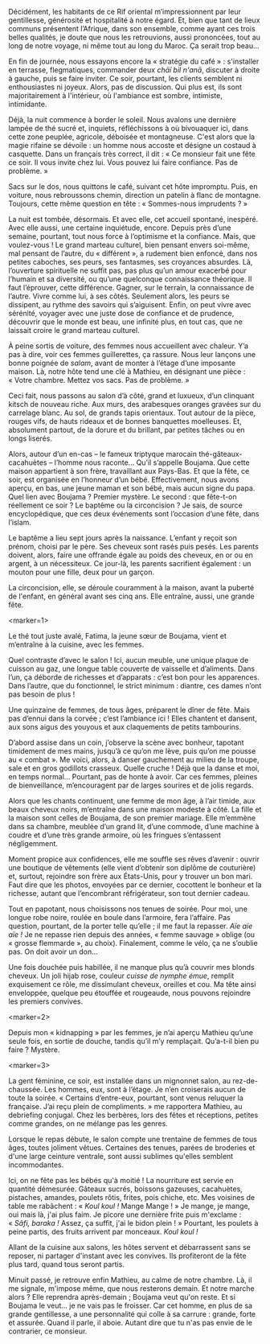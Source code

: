 ﻿Décidément, les habitants de ce Rif oriental m’impressionnent par leur gentillesse, générosité et hospitalité à notre égard.
Et, bien que tant de lieux communs présentent l’Afrique, dans son ensemble, comme ayant ces trois belles qualités, je doute que nous les retrouvions, aussi prononcées, tout au long de notre voyage, ni même tout au long du Maroc. Ça serait trop beau...

En fin de journée, nous essayons encore la « stratégie du café » : s'installer en terrasse, flegmatiques, commander deux *chāï bil n'anā*, discuter à droite à gauche, puis se faire inviter.
Ce soir, pourtant, les clients semblent ni enthousiastes ni joyeux.
Alors, pas de discussion.
Qui plus est, ils sont majoritairement à l'intérieur, où l'ambiance est sombre, intimiste, intimidante.

Déjà, la nuit commence à border le soleil.
Nous avalons une dernière lampée de thé sucré et, inquiets, réfléchissons à où bivouaquer ici, dans cette zone peuplée, agricole, déboisée et montagneuse.
C'est alors que la magie rifaine se dévoile : un homme nous accoste et désigne un costaud à casquette.
Dans un français très correct, il dit : « Ce monsieur fait une fête ce soir. Il vous invite chez lui. Vous pouvez lui faire confiance. Pas de problème. »

Sacs sur le dos, nous quittons le café, suivant cet hôte impromptu.
Puis, en voiture, nous rebroussons chemin, direction un patelin à flanc de montagne.
Toujours, cette même question en tête : « Sommes-nous imprudents ? »

La nuit est tombée, désormais.
Et avec elle, cet accueil spontané, inespéré.
Avec elle aussi, une certaine inquiétude, encore.
Depuis près d’une semaine, pourtant, tout nous force à l’optimisme et la confiance.
Mais, que voulez-vous !
Le grand marteau culturel, bien pensant envers soi-même, mal pensant de l’autre, du « différent », a rudement bien enfoncé, dans nos petites caboches, ses peurs, ses fantasmes, ses croyances absurdes.
Là, l’ouverture spirituelle ne suffit pas, pas plus qu’un amour exacerbé pour l’humain et sa diversité, ou qu’une quelconque connaissance théorique.
Il faut l’éprouver, cette différence.
Gagner, sur le terrain, la connaissance de l’autre.
Vivre comme lui, à ses côtés.
Seulement alors, les peurs se dissipent, au rythme des savoirs qui s’aiguisent.
Enfin, on peut vivre avec sérénité, voyager avec une juste dose de confiance et de prudence, découvrir que le monde est beau, une infinité plus, en tout cas, que ne laissait croire le grand marteau culturel.

À peine sortis de voiture, des femmes nous accueillent avec chaleur.
Y’a pas à dire, voir ces femmes guillerettes, ça rassure.
Nous leur lançons une bonne poignée de *salam*, avant de monter à l’étage d’une imposante maison.
Là, notre hôte tend une clé à Mathieu, en désignant une pièce : « Votre chambre. Mettez vos sacs. Pas de problème. »

Ceci fait, nous passons au salon d’à côté, grand et luxueux, d’un clinquant kitsch de nouveau riche.
Aux murs, des arabesques oranges gravées sur du carrelage blanc.
Au sol, de grands tapis orientaux.
Tout autour de la pièce, rouges vifs, de hauts rideaux et de bonnes banquettes moelleuses.
Et, absolument partout, de la dorure et du brillant, par petites tâches ou en longs liserés.

Alors, autour d’un en-cas – le fameux triptyque marocain thé-gâteaux-cacahuètes – l’homme nous raconte...
Qu’il s’appelle Boujama.
Que cette maison appartient à son frère, travaillant aux Pays-Bas.
Et que la fête, ce soir, est organisée en l’honneur d’un bébé.
Effectivement, nous avons aperçu, en bas, une jeune maman et son bébé, mais aucun signe du papa.
Quel lien avec Boujama ? Premier mystère.
Le second : que fête-t-on réellement ce soir ? Le baptême ou la circoncision ?
Je sais, de source encyclopédique, que ces deux événements sont l’occasion d’une fête, dans l’islam.

Le baptême a lieu sept jours après la naissance.
L’enfant y reçoit son prénom, choisi par le père.
Ses cheveux sont rasés puis pesés.
Les parents doivent, alors, faire une offrande égale au poids des cheveux, en or ou en argent, à un nécessiteux.
Ce jour-là, les parents sacrifient également : un mouton pour une fille, deux pour un garçon.

La circoncision, elle, se déroule couramment à la maison, avant la puberté de l'enfant, en général avant ses cinq ans.
Elle entraîne, aussi, une grande fête.

<marker=1>

Le thé tout juste avalé, Fatima, la jeune sœur de Boujama, vient et m’entraîne à la cuisine, avec les femmes.

Quel contraste d’avec le salon !
Ici, aucun meuble, une unique plaque de cuisson au gaz, une longue table couverte de vaisselle et d’aliments.
Dans l’un, ça déborde de richesses et d’apparats : c’est bon pour les apparences.
Dans l’autre, que du fonctionnel, le strict minimum : diantre, ces dames n’ont pas besoin de plus !

Une quinzaine de femmes, de tous âges, préparent le dîner de fête.
Mais pas d’ennui dans la corvée ; c’est l’ambiance ici !
Elles chantent et dansent, aux sons aigus des youyous et aux claquements de petits tambourins.

D’abord assise dans un coin, j’observe la scène avec bonheur, tapotant timidement de mes mains, jusqu’à ce qu’on me lève, puis qu’on me pousse au « combat ».
Me voici, alors, à danser gauchement au milieu de la troupe, sale et en gros godillots crasseux.
Quelle cruche ! Déjà que la danse et moi, en temps normal…
Pourtant, pas de honte à avoir. Car ces femmes, pleines de bienveillance, m’encouragent par de larges sourires et de jolis regards.

Alors que les chants continuent, une femme de mon âge, à l’air timide, aux beaux cheveux noirs, m’entraîne dans une maison modeste à côté.
La fille et la maison sont celles de <na>Boujama</na>, de son premier mariage.
Elle m’emmène dans sa chambre, meublée d’un grand lit, d’une commode, d’une machine à coudre et d’une très grande armoire, où les fringues s’entassent négligemment.

Moment propice aux confidences, elle me souffle ses rêves d’avenir : ouvrir une boutique de vêtements (elle vient d’obtenir son diplôme de couturière) et, surtout, rejoindre son frère aux États-Unis, pour y trouver un bon mari.
Faut dire que les photos, envoyées par ce dernier, cocottent le bonheur et la richesse, autant que l’encombrant réfrigérateur, son tout dernier cadeau.

Tout en papotant, nous choisissons nos tenues de soirée.
Pour moi, une longue robe noire, roulée en boule dans l’armoire, fera l’affaire.
Pas question, pourtant, de la porter telle qu’elle ; il me faut la repasser.
*Aïe aïe aïe !* Je ne repasse rien depuis des années, « femme sauvage » oblige (ou « grosse flemmarde », au choix).
Finalement, comme le vélo, ça ne s’oublie pas. On doit avoir un don…

Une fois douchée puis habillée, il ne manque plus qu’à couvrir mes blonds cheveux.
Un joli hijab rose, couleur *cuisse de nymphe émue*, remplit exquisement ce rôle, me dissimulant cheveux, oreilles et cou.
Ma tête ainsi enveloppée, quelque peu étouffée et rougeaude, nous pouvons rejoindre les premiers convives.

<marker=2>

Depuis mon « kidnapping » par les femmes, je n’ai aperçu Mathieu qu’une seule fois, en sortie de douche, tandis qu’il m’y remplaçait.
Qu’a-t-il bien pu faire ? Mystère.

<marker=3>

La gent féminine, ce soir, est installée dans un mignonnet salon, au rez-de-chaussée.
Les hommes, eux, sont à l’étage.
Je n’en croiserais aucun de toute la soirée.
« Certains d’entre-eux, pourtant, sont venus reluquer la française. J’ai reçu plein de compliments. » me rapportera Mathieu, au debriefing conjugal.
Chez les berbères, lors des fêtes et réceptions, petites comme grandes, on ne mélange pas les genres.

Lorsque le repas débute, le salon compte une trentaine de femmes de tous âges, toutes joliment vêtues.
Certaines des tenues, parées de broderies et d'une large ceinture ventrale, sont aussi sublimes qu'elles semblent incommodantes.

Ici, on ne fête pas les bébés qu'à moitié !
La nourriture est servie en quantité démesurée.
Gâteaux sucrés, boissons gazeuses, cacahuètes, pistaches, amandes, poulets rôtis, frites, pois chiche, etc.
Mes voisines de table me rabâchent : « *Koul koul !* Mange Mange ! »
Je mange, je mange, oui mais là, j'ai plus faim.
Je picore une dernière frite puis m'exclame : « *Sâfi, baraka !* Assez, ça suffit, j'ai le bidon plein ! »
Pourtant, les poulets à peine partis, des fruits arrivent par monceaux. *Koul koul !*

Allant de la cuisine aux salons, les hôtes servent et débarrassent sans se reposer, ni partager d'instant avec les convives.
Ils profiteront de la fête plus tard, quand tous seront partis.

Minuit passé, je retrouve enfin Mathieu, au calme de notre chambre.
Là, il me signale, m'impose même, que nous resterons demain.
Et notre marche alors ?
Elle reprendra après-demain ; Boujama veut qu'on reste.
Et si Boujama le veut... je ne vais pas le froisser.
Car cet homme, en plus de sa grande gentillesse, a une personnalité qui colle à sa carrure : grande, forte et assurée.
Quand il parle, il aboie.
Autant dire que tu n'as pas envie de le contrarier, ce monsieur.
